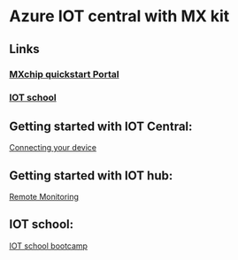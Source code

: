 # Azure IOT central with MX kit


## Links

### [MXchip quickstart Portal](https://microsoft.github.io/azure-iot-developer-kit/)

### [IOT school](https://iotschool.microsoft.com/en-us/home)


## Getting started with IOT Central:

[Connecting your device](https://docs.microsoft.com/en-us/azure/iot-central/core/howto-connect-devkit)

## Getting started with IOT hub:

[Remote Monitoring](https://docs.microsoft.com/en-us/azure/iot-hub/iot-hub-arduino-iot-devkit-az3166-devkit-remote-monitoring)

## IOT school:

[IOT school bootcamp](https://iotschool.microsoft.com/en-us/iot/learning-paths/1z75cTRBNqEA2EigQoQKKe)
